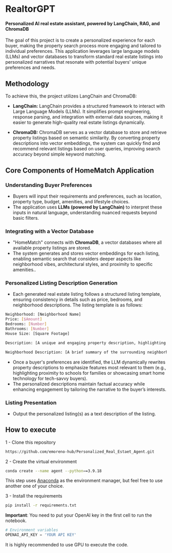 # RealtorGPT
#### Personalized AI real estate assistant, powered by LangChain, RAG, and ChromaDB
The goal of this project is to create a personalized experience for each buyer, making the property search process more engaging and tailored to individual preferences. This application leverages large language models (LLMs) and vector databases to transform standard real estate listings into personalized narratives that resonate with potential buyers' unique preferences and needs.

## Methodology
To achieve this, the project utilizes LangChain and ChromaDB:
- **LangChain:** LangChain provides a structured framework to interact with Large Language Models (LLMs). It simplifies prompt engineering, response parsing, and integration with external data sources, making it easier to generate high-quality real estate listings dynamically.

- **ChromaDB:** ChromaDB serves as a vector database to store and retrieve property listings based on semantic similarity. By converting property descriptions into vector embeddings, the system can quickly find and recommend relevant listings based on user queries, improving search accuracy beyond simple keyword matching.

## Core Components of HomeMatch Application

### Understanding Buyer Preferences

- Buyers will input their requirements and preferences, such as location, property type, budget, amenities, and lifestyle choices.
- The application uses **LLMs (powered by LangChain)** to interpret these inputs in natural language, understanding nuanced requests beyond basic filters.

### Integrating with a Vector Database

- "HomeMatch" connects with **ChromaDB**, a vector databases where all available property listings are stored.
- The system generates and stores vector embeddings for each listing, enabling semantic search that considers deeper aspects like neighborhood vibes, architectural styles, and proximity to specific amenities..

### Personalized Listing Description Generation

- Each generated real estate listing follows a structured listing template, ensuring consistency in details such as price, bedrooms, and neighborhood descriptions. The listing template is as follows:
```bash
Neighborhood: [Neighborhood Name]
Price: [$Amount]
Bedrooms: [Number]
Bathrooms: [Number]
House Size: [Square Footage]

Description: [A unique and engaging property description, highlighting features like design, amenities, and lifestyle benefits.]

Neighborhood Description: [A brief summary of the surrounding neighborhood, including community highlights, nearby attractions, and lifestyle perks.]
```

- Once a buyer's preferences are identified, the LLM dynamically rewrites property descriptions to emphasize features most relevant to them (e.g., highlighting proximity to schools for families or showcasing smart home technology for tech-savvy buyers).
- The personalized descriptions maintain factual accuracy while enhancing engagement by tailoring the narrative to the buyer’s interests.

### Listing Presentation

- Output the personalized listing(s) as a text description of the listing.

## How to execute

1 - Clone this repository
```bash
https://github.com/emoreno-hub/Personalized_Real_Estaet_Agent.git
```

2 - Create the virtual environment

```bash
conda create --name agent --python==3.9.18
```

This step uses [Anaconda](https://www.anaconda.com/) as the environment manager, but feel free to use another one of your choice.

3 - Install the requirements

```bash
pip install -r requirements.txt
```


**Important**: You need to put your OpenAI key in the first cell to run the notebook.

```python
# Environment variables
OPENAI_API_KEY = 'YOUR API KEY'
```
It is highly recommended to use GPU to execute the code.
